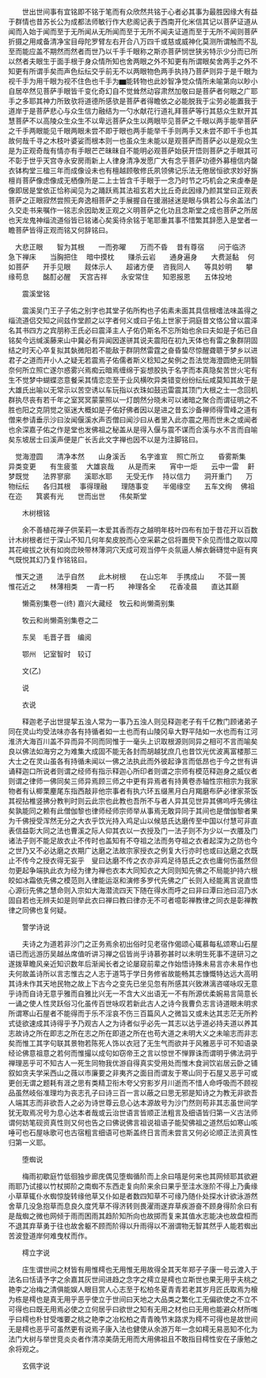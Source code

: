 <!-- { "loadSidebar": true } -->
　　世出世间事有宜铭即不铭于笔而有众欣然共铭于心者必其事为最胜因缘大有益于群情也昔苏长公为成都法师敏行作大悲阁记表于西南开化米信其记以菩萨证道从闻而入始于闻而至于无所闻从无所闻而至于无所不闻夫证道而至于无所不闻则菩萨折摄之用咸备清净宝目母陀罗臂左右开合八万四千或慈或威神化莫测所谓触而不乱至而能应盖不期然而然者而世乃以千手千眼称之斯亦菩萨悯世狭劣特示少分而已所以然者夫眼生于面手根于身众情所知也舍两眼之外不知更有所谓眼矣舍两手之外不知更有所谓手矣而声色纭纭交乎前无不以两眼物色两手执持乃菩萨则异于是千眼为视千手为用千眼为视不住色也千手为▆能转物也此妙智净觉众情所未喻第向以眇小自居卒然见菩萨手眼皆千变化奇幻自不觉耸然动容肃然加敬曰是菩萨者何眼之广耶手之多耶其神力所致欤将道德所感欤是菩萨者得瞻依之必能脱我于尘劳必能置我于道岸于是菩萨悲心与众生信力融结为一勺水献花行道礼拜菩萨等行其慈众生默开其慧菩萨不以高陵众生众生不以卑远菩萨众生以两眼毕见菩萨之千眼以两手能举菩萨之千手两眼能见千眼两眼未尝不即于眼也两手能举千手则两手又未尝不即千手也其故何哉千寻之木枝叶婆娑而根本则一也虽众生未能以是观菩萨而菩萨必以是观众生是为正观奇哉有情亦有手眼芒芒昧昧自不能明必观菩萨始获开悟则菩萨之手眼其可不彰于世乎天宫寺永安房雨新上人律身清净发愿广大有念乎菩萨功德外募檀信内罄衣钵构堂三楹三年而成像设未也有檀越顾敬修氏夙领佛记乐法无倦居恒欲求妙好旃檀肖菩萨像虑像成无栖像所是二上士皆含千手眼于一念乃时节之巧机会之来虔奉是像即居是堂依正恰称闻见为之踊跃焉其法祖玄若大比丘奇此因缘乃颜其堂曰正观表菩萨之正眼寂然尝照无奔逸相菩萨之手展握自在援溺拯迷是眼与俱若公与余盖法门久交走书来嘱作一铭志余因助发正观之义明菩萨之化功且念斯堂之成也菩萨之所居也天龙鬼神缁流道俗皆已铭诸心矣奚待余铭于笔耶重其事不惜繁其辞愿入是堂者一瞻菩萨皆得正观而铭又何辞铭曰。

　大悲正眼　　智为其根　　一而弥曜　　万而不昏
　昔有尊宿　　问于临济　　急下禅床　　当胸把住
　暗中摸枕　　赚杀云岩　　通身遍身　　大费涎黏
　何如菩萨　　开手见眼　　觌体示人　　超诸方便
　咨我同人　　等具妙明　　攀缘苟息　　酩酊必醒
　天宫吉祥　　永安常住　　知恩报恩　　五体投地

　　震溪堂铭

　　震溪吴门王子子佑之别字也其堂子佑所构也子佑素未面其具信根嗜法味盖得之缁流道侣交知之间兹作堂颜之以字者何义或曰子佑上世家于洞庭昔文恪公曾以震泽名其书四方之宾朋称王氏必曰震泽主人子佑仍斯名不忘所始也余曰夫如是子佑已自铭矣今远缄溪藤来山中冀必有异闻因遂骈其说夫震阳在初九天体也有雷之象群阴固结之时天心卒复拟其埶微阳若不能敌于群阴然雷霆之奋昏蛰尽惊醒聋聩于梦乡以进君子之道而开小人之疑无若震焉子佑儒者斯义稔知之矣例之吾法觉海澄圆绝无阴翳奈何所立照亡遂尔惑雾兴焉痴云暗焉缠绵于妄想胶执于名字而本真隐矣苦世火宅有生不觉梦中蝴蝶恣意餐采其情恋恋至于业风横吹异类错变纷纷纭纭咸莫知其故于是大雄氏出喻以无常示以苦空诱以车玩指以衣珠如鼓迅雷震其顶门大根之士一念回机群执尽丧有若千年之室冥冥蒙蒙照以一灯朗然分晓未可以诸暗之聚合而谓征明之不胜也阳之克阴觉之驱迷大概如是子佑好佛者因以是进之昔玄沙备禅师得雪峰之道有僧来参请垂示沙曰汝闻偃溪水声否僧曰闻沙曰从者里入此亦震之用而世未之或闻者也余深嘉子佑之作是堂也发佛祖之秘盖从是得入偃与震不谋而合溪与水不言而自喻矣东坡居士曰溪声便是广长舌此文字禅也因不以是为注脚铭曰。

　觉海澄圆　　清净本然　　山身溪舌　　名字谁宣
　照亡所立　　昏雾斯集　　异类变更　　有生疲茧
　大雄哀哉　　从是而来　　宵中一炬　　云中一雷
　鼾梦既觉　　法界寥廓　　溪耶水耶　　无受无作
　持以信力　　洞开重门　　万物纭纭　　各归其根
　事得理融　　理随事变　　半偈缘空　　五车文绚
　佛祖在迩　　箕裘有光　　世而出世　　伟矣斯堂

　　木树根铭

　　余不善植花禅子供茉莉一本爱其香而存之越明年枝叶四布有加于昔花开以百数计木树根者烂于深山不知几何年矣皮脱而心空采薪之侣将置燢下余见而惜之取以障其花峻拔之状有如岗峦映带林薄洞穴天成可观当停午炎氛逼人解衣磐礴觉中庭有爽气既悦其幻乃复作铭铭曰。

　惟天之道　　法乎自然　　此木树根　　在山忘年
　手携成山　　不营一篑　　惟花近之　　林薄相类
　一青一朽　　神理各全　　花香凌晨　　直达其巅

　　懒斋别集卷一(终)
嘉兴大藏经　牧云和尚懒斋别集


　　牧云和尚懒斋别集卷之二

　　东吴　毛晋子晋　编阅

　　鄂州　记室智时　较订

　　文(乙)

　　说

　　衣说

　　释迦老子出世提挈五浊人常为一事乃五浊人则见释迦老子有千亿教门顾诸弟子同在灵山均受法味亦各有持循者如一土也而有山陵冈阜大野平陆如一水也而有江河淮济大海百川盖不异而异不同而同惟于一毫头上识取根源则同异之相可不言而喻矣良以佛法如海穷之为难集大成固不能无各封而胡越犹庶几也昔饮光优波离富楼那三大士之在灵山虽各有持循未闻以一佛之法执此而外彼起诤言而低昂也于今之世有讲诵释迦口所说者则谓之经师有指示释迦心所印者则谓之宗师有模范释迦身之威仪者则谓之律师一佛同矣三师异焉顾三师之中更有异焉者有持黄卷赤轴性宗相宗为我家物者有认楖栗麈尾东指西敲非他宗事者有执六环五缀黑月白月羯磨布萨必律家茶饭其视拈椎竖拂分教判时则云此宗也此教也吾所不与者人异其见世异其佛呜呼先佛往矣孰能同之赖有此僧伽黎也律师经师宗师举从事焉无敢异同于其间也是僧伽黎者果为千佛授受浑然无分之大衣乎饮光持入鸡足山以候慈氏达磨传至中国以付慧可非直表信益彰大同之法也曹溪之际人仰其衣以一衣授及门一法子则不为少以一衣餍及门诸法子则不能足故衣止不传时也盖知有不夺祖之法而务夺祖之衣者起深为之防也今之世乃又不必达磨之衣期广达磨之法故宗家授衣之例复大行亦时也或曰达磨之衣既止不传今之授衣得无妄乎　叟曰达磨不传之衣亦非鸡足待慈氏之衣也庸何伤虽然但勿更起争端执此衣为经为律为禅也衣本大同知衣之大同则知先佛之不局能护持六根皎如冰霜依先佛之模范则入律能运沤和演修多罗代先佛之广长则入经能离言说直悟心源衍先佛之慧命则入宗如大海潜流四天下随在得水而呼之曰非曰潭曰池曰沼乃水固自若也无辨夫如是则举此衣曰禅曰教曰律亦无不可者噫彰禅教律之同衣是彰禅教律之同佛也复何疑。

　　警学诗说

　　夫诗之为道若非沙门之正务焉余初出俗时见老宿作偈颂心辄慕每私颂寒山石屋语已而远游历吴越丛席值听讲习禅之侣皆尚乎诗慕弥甚时以未明生死事不遑研习之遂拨草瞻风亲近知识数年后渐闻长者之论屡窥前辈之作始悟诗殊未易言亦未易作也夫何故盖诗所以言志惟古之人志于道笃于学日务修省故能畅其志慷慨特达远大高明其诗未作其天地民物之故上下古今之变先已坐见忽有所感其兴致淋漓咨嗟咏叹无意乎诗而自诗无意乎雅而自雅比兴无一不含大义出语无一不有所源优柔婉易言简意长一诵之使人性灵跃俗习化虽传百世咏叹若新此古人之诗今我曹负志言诗道眼未明求所谓寒山石屋者不能得而于乐不淫哀不伤三百篇风人之微旨又或未达其志茫无所矜式徒欲速成其诗得乎予乃观古人之为诗者似乎必先一其志以达乎道必持夫道以养其志故诗之所在即志之所在志之所在即道之所在也苟大道之未明大义之未喻志而非志矣而惟工其字句联其景物若陈死人饰以衣冠了无生气而欲并于风雅恶乎可不知语录经论佛意祖意之若何而惟撮以成句如窃帝王之言以惊世不惮罪诛而谓明乎佛法洞乎禅理恶乎可不知古人一死生同物我优游自得真实受用处而惟木食涧饮岩居云卧之铺叙如贪夫学采西山之薇以市廉要之非夷齐之面目而谓友于寒山同于石屋又恶乎可或更创无谓之题耗有涯之思有类精卫衔木夸父穷影岁月川逝而不惜人命呼吸而不顾视品虽然岐俗准理均为丧志孔子曰诗三百一言以蔽之曰思无邪是知诗之为教无非欲吾人端其志而非欲吾人之必为诗世尊云息心达本源故号为沙门然则苟非其志虽世间学犹无取焉况号为息心达本者哉或云治世语言皆顺正法粗言及细语皆归第一义古法师谓何妨笔砚资真性则又何也告之曰佛说佛言祖说祖语子能契佛祖之道然后如寒山咳唾可也石屋咏歌可也古宿粗言细语可也斯盖终日言而未尝言又何必论顺正法资真性归第一义耶。

　　堕蜘说

　　梅雨初歇庭竹低徊独步廊庑偶见堕蜘循阶而上余曰嘻是何来也其网倾耶其欲避雨耶乃试接以竹杖掷阶之南蜘不东西走复向阶来余曰果乎至洼水涨阶不得上乃夤缘小草草辄仆水蜘惊旋转缘他草又仆如是者数四知草不可缘乃随仆处探水计欲泳游然舍草几没急抱草而息良久度凭草不得济转则畏濯雨遂弃草疾游奋不顾身得阶余曰有是哉蜘之微也网倾于雨而困雨其趋阶知所向也故掷而复来其值水志能决也故盘桓而不退其弃草勇于往也故舍躯不顾而阶得以升雨得以不溺谓物无智其然乎人能若蜘出苦波登道岸何难曳杖而作。

　　樗立字说

　　庄生谓世间之材皆有用惟樗也无用惟无用故得全其天年郑子子康一号云渡入于法名曰恬请予字之余嘉其灰世间进趋之念字之樗立是樗也立斯世也果无用乎夫桃之艳李之冶梅之清俱能娱人眼目赏人心志至于松柏冬夏青青若老其岁月匠氏取焉为榱为栋是樗也是真无用乎恶乎使立于世间曰天地之大品类之繁化工无偏欲使之不立不可得也曰既无用焉必使之立何居乎曰欲世之知有无用之材也曰无用也能避众材所嗤乎曰樗也朴甘受嗤要之桃之艳李之冶松柏之青青晚节末路求为樗不可得也是故世间无是樗也恶乎可虽然更有说焉子康入法也健使从余游万年一念如樗无易恶知不化为法门大树与举世竞炎炎者作清凉美荫无用而大用佛祖且不敢指目樗性安在子康勉之余将观之。

　　玄佩字说

